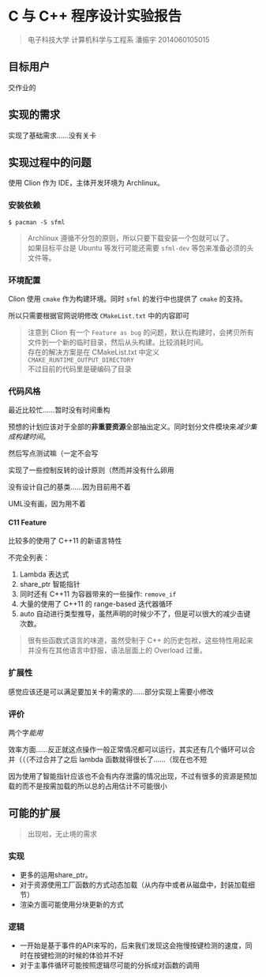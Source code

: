 # C 与 C++ 程序设计实验报告

> 电子科技大学 计算机科学与工程系
> 潘振宇
> 2014060105015

## 目标用户

交作业的

## 实现的需求

实现了基础需求……没有关卡

## 实现过程中的问题

使用 Clion 作为 IDE，主体开发环境为 Archlinux。

### 安装依赖

    $ pacman -S sfml

> Archlinux 遵循不分包的原则，所以只要下载安装一个包就可以了。  
> 如果目标平台是 Ubuntu 等发行可能还需要 `sfml-dev` 等包来准备必须的头文件等。

### 环境配置

Clion 使用 `cmake` 作为构建环境。同时 `sfml` 的发行中也提供了 `cmake` 的支持。

所以只需要根据官网说明修改 `CMakeList.txt` 中的内容即可

> 注意到 Clion 有一个 `Feature as bug` 的问题，默认在构建时，会拷贝所有文件到一个新的临时目录，然后从头构建。比较消耗时间。  
> 存在的解决方案是在 CMakeList.txt 中定义 `CMAKE_RUNTIME_OUTPUT_DIRECTORY`  
> 不过目前的代码里是硬编码了目录  

### 代码风格

最近比较忙……暂时没有时间重构

预想的计划应该对于全部的**非重要资源**全部抽出定义。同时划分文件模块来*减少集成构建时间*。

然后写点测试嘛（一定不会写

实现了一些控制反转的设计原则（然而并没有什么卵用

没有设计自己的基类……因为目前用不着

UML没有画，因为用不着

#### C11 Feature

比较多的使用了 C++11 的新语言特性

不完全列表：

1. Lambda 表达式
2. share_ptr 智能指针
3. 同时还有 C++11 为容器带来的一些操作: `remove_if`
4. 大量的使用了 C++11 的 range-based 迭代器循环
5. auto 自动进行类型推导，虽然声明的时候少不了，但是可以很大的减少击键次数。

> 很有些函数式语言的味道，虽然受制于 C++ 的历史包袱，这些特性用起来并没有在其他语言中舒服，语法层面上的 Overload 过重。

### 扩展性

感觉应该还是可以满足要加关卡的需求的……部分实现上需要小修改

### 评价

两个字*能用*

效率方面……反正就这点操作一般正常情况都可以运行，其实还有几个循环可以合并（（（不过合并了之后 lambda 函数就得很长了……（现在也不短

因为使用了智能指针应该也不会有内存泄露的情况出现，不过有很多的资源是预加载的而不是按需加载的所以总的占用估计不可能很小

## 可能的扩展

> 出现啦，无止境的需求

### 实现

* 更多的运用share_ptr。
* 对于资源使用工厂函数的方式动态加载（从内存中或者从磁盘中，封装加载细节）
* 渲染方面可能使用分块更新的方式

### 逻辑

* 一开始是基于事件的API来写的，后来我们发现这会拖慢按键检测的速度，同时在按键检测的时候的体验并不好
* 对于主事件循环可能按照逻辑尽可能的分拆成对函数的调用

